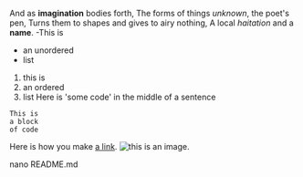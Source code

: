 And as **imagination** bodies forth,
The forms of things *unknown*, the poet's pen,
Turns them to shapes and gives to airy nothing,
A local *haitation* and a **name**. 
-This is
- an unordered
- list
1. this is
2. an ordered
3. list
Here is 'some code' in the middle of a sentence


```
This is 
a block
of code
```

Here is how you make [a link](https://www.wikipedia.org/).
![this is an image.](htpps:/github.com/yihui/xaringan/releases/download/v0.0.2/karl-moustache.jpg)

nano README.md
